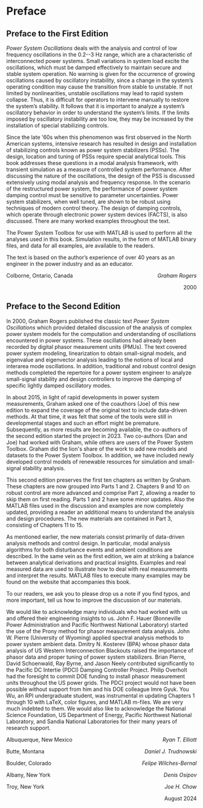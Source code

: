 # Preface
## Preface to the First Edition

*Power System Oscillations* deals with the analysis and control of low frequency oscillations in the 0.2--3 Hz range, which are a characteristic of interconnected power systems. Small variations in system load excite the oscillations, which must be damped effectively to maintain secure and stable system operation. No warning is given for the occurrence of growing oscillations caused by oscillatory instability, since a change in the system’s operating condition may cause the transition from stable to unstable. If not limited by nonlinearities, unstable oscillations may lead to rapid system collapse. Thus, it is difficult for operators to intervene manually to restore the system’s stability. It follows that it is important to analyze a system’s oscillatory behavior in order to understand the system’s limits. If the limits imposed by oscillatory instability are too low, they may be increased by the installation of special stabilizing controls.

Since the late '60s when this phenomenon was first observed in the North American systems, intensive research has resulted in design and installation of stabilizing controls known as power system stabilizers (PSSs). The design, location and tuning of PSSs require special analytical tools. This book addresses these questions in a modal analysis framework, with transient simulation as a measure of controlled system performance. After discussing the nature of the oscillations, the design of the PSS is discussed extensively using modal analysis and frequency response. In the scenario of the restructured power system, the performance of power system damping control must be sensitive to parameter uncertainties. Power system stabilizers, when well tuned, are shown to be robust using techniques of modern control theory. The design of damping controls, which operate through electronic power system devices (FACTS), is also discussed. There are many worked examples throughout the text.

The Power System Toolbox for use with MATLAB is used to perform all the analyses used in this book. Simulation results, in the form of MATLAB binary files, and data for all examples, are available to the readers.

The text is based on the author’s experience of over 40 years as an engineer in the power industry and as an educator.

<p style="text-align:left;">
    Colborne, Ontario, Canada
    <span style="float:right;">
        <i>Graham Rogers</i>
    </span>
</p>
<p style="text-align:right;">
    2000
</p>

## Preface to the Second Edition

In 2000, Graham Rogers published the classic text *Power System Oscillations* which provided detailed discussion of the analysis of complex power system models for the computation and understanding of oscillations encountered in power systems. These oscillations had already been recorded by digital phasor measurement units (PMUs). The text covered power system modeling, linearization to obtain small-signal models, and eigenvalue and eigenvector analysis leading to the notions of local and interarea mode oscillations. In addition, traditional and robust control design methods completed the repertoire for a power system engineer to analyze small-signal stability and design controllers to improve the damping of specific lightly damped oscillatory modes.

In about 2015, in light of rapid developments in power system measurements, Graham asked one of the coauthors (Joe) of this new edition to expand the coverage of the original text to include data-driven methods. At that time, it was felt that some of the tools were still in developmental stages and such an effort might be premature. Subsequently, as more results are becoming available, the co-authors of the second edition started the project in 2023. Two co-authors (Dan and Joe) had worked with Graham, while others are users of the Power System Toolbox. Graham did the lion's share of the work to add new models and datasets to the Power System Toolbox. In addition, we have included newly developed control models of renewable resources for simulation and small-signal stability analysis.

This second edition preserves the first ten chapters as written by Graham. These chapters are now grouped into Parts 1 and 2. Chapters 9 and 10 on robust control are more advanced and comprise Part 2, allowing a reader to skip them on first reading. Parts 1 and 2 have some minor updates. Also the MATLAB files used in the discussion and examples are now completely updated, providing a reader an additional means to understand the analysis and design procedures. The new materials are contained in Part 3, consisting of Chapters 11 to 15.

As mentioned earlier, the new materials consist primarily of data-driven analysis methods and control design. In particular, modal analysis algorithms for both disturbance events and ambient conditions are described. In the same vein as the first edition, we aim at striking a balance between analytical derivations and practical insights. Examples and real measured data are used to illustrate how to deal with real measurements and interpret the results. MATLAB files to execute many examples may be found on the website that accompanies this book.

To our readers, we ask you to please drop us a note if you find typos, and more important, tell us how to improve the discussion of our materials.

We would like to acknowledge many individuals who had worked with us and offered their engineering insights to us. John F. Hauer (Bonneville Power Administration and Pacific Northwest National Laboratory) started the use of the Prony method for phasor measurement data analysis. John W. Pierre (University of Wyoming) applied spectral analysis methods to power system ambient data. Dmitry N. Kosterev (BPA) whose phasor data analysis of US Western Interconnection Blackouts raised the importance of phasor data and proper tuning of power system stabilizers. Brian Pierre, David Schoenwald, Ray Byrne, and Jason Neely contributed significantly to the Pacific DC Intertie (PDCI) Damping Controller Project. Philip Overholt had the foresight to commit DOE funding to install phasor measurement units throughout the US power grids. The PDCI project would not have been possible without support from him and his DOE colleague Imre Gyuk. You Wu, an RPI undergraduate student, was instrumental in updating Chapters 1 through 10 with LaTeX, color figures, and MATLAB m-files. We are very much indebted to them. We would also like to acknowledge the National Science Foundation, US Department of Energy, Pacific Northwest National Laboratory, and Sandia National Laboratories for their many years of research support.

<p style="text-align:left;">
    Albuquerque, New Mexico
    <span style="float:right;">
        <i>Ryan T. Elliott</i>
    </span>
</p>
<p style="text-align:left;">
    Butte, Montana
    <span style="float:right;">
        <i>Daniel J. Trudnowski</i>
    </span>
</p>
<p style="text-align:left;">
    Boulder, Colorado
    <span style="float:right;">
        <i>Felipe Wilches-Bernal</i>
    </span>
</p>
<p style="text-align:left;">
    Albany, New York
    <span style="float:right;">
        <i>Denis Osipov</i>
    </span>
</p>
<p style="text-align:left;">
    Troy, New York
    <span style="float:right;">
        <i>Joe H. Chow</i>
    </span>
</p>
<p style="text-align:right;">
    August 2024
</p>

[comment]: <> (eof)
